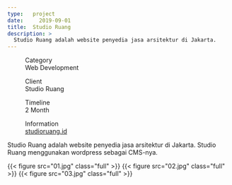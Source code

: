 ```yaml
---
type:   project
date:	  2019-09-01
title:  Studio Ruang 
description: >
  Studio Ruang adalah website penyedia jasa arsitektur di Jakarta. 
---
```


<article data-name="slab-stat-small">
  <div class="cf">
    <dl class="fl fn-l w-50 dib-l w-auto-l lh-title mr5-l">
      <dd class="f6 fw4 ml0">Category</dd>
      <dd class="f4 fw6 ml0">Web Development</dd>
    </dl>
    <dl class="fl fn-l w-50 dib-l w-auto-l lh-title mr5-l">
      <dd class="f6 fw4 ml0">Client</dd>
      <dd class="f4 fw6 ml0">Studio Ruang</dd>
    </dl>
    <dl class="fl fn-l w-50 dib-l w-auto-l lh-title mr5-l">
      <dd class="f6 fw4 ml0">Timeline</dd>
      <dd class="f4 fw6 ml0">2 Month</dd>
    </dl>
    <dl class="fl fn-l w-50 dib-l w-auto-l lh-title mr5-l">
      <dd class="f6 fw4 ml0">Information</dd>
      <dd class="f4 fw6 ml0"><a href="https://studioruang.id">studioruang.id</a></dd>
    </dl>
  </div>
</article>

Studio Ruang adalah website penyedia jasa arsitektur di Jakarta. Studio Ruang menggunakan wordpress sebagai CMS-nya. 

{{< figure src="01.jpg" class="full" >}}
{{< figure src="02.jpg" class="full" >}}
{{< figure src="03.jpg" class="full" >}}